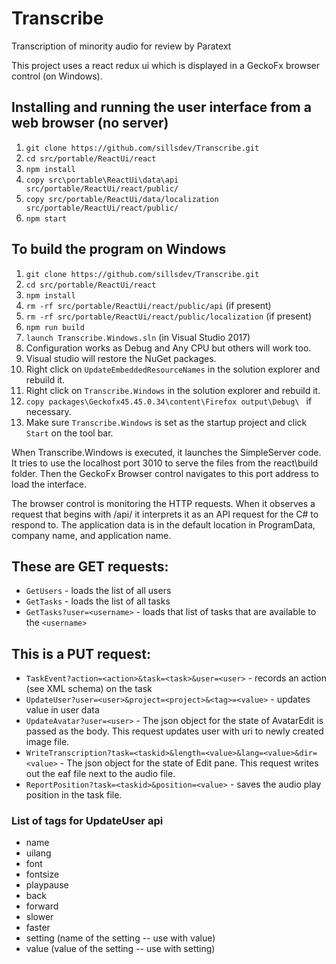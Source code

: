 # Transcribe
Transcription of minority audio for review by Paratext

This project uses a react redux ui which is displayed in a GeckoFx browser control (on Windows).

## Installing and running the user interface from a web browser (no server)
1. `git clone https://github.com/sillsdev/Transcribe.git`
1. `cd src/portable/ReactUi/react`
1. `npm install`
1. `copy src\portable\ReactUi\data\api src/portable/ReactUi/react/public/`
1. `copy src/portable/ReactUi/data/localization src/portable/ReactUi/react/public/`
1. `npm start`

## To build the program on Windows
1. `git clone https://github.com/sillsdev/Transcribe.git`
1. `cd src/portable/ReactUi/react`
1. `npm install`
1. `rm -rf src/portable/ReactUi/react/public/api` (if present)
1. `rm -rf src/portable/ReactUi/react/public/localization` (if present)
1. `npm run build`
1. `launch Transcribe.Windows.sln` (in Visual Studio 2017)
1. Configuration works as Debug and Any CPU but others will work too.
1. Visual studio will restore the NuGet packages.
1. Right click on `UpdateEmbeddedResourceNames` in the solution explorer and rebuild it.
1. Right click on `Transcribe.Windows` in the solution explorer and rebuild it.
1. `copy packages\Geckofx45.45.0.34\content\Firefox output\Debug\ ` if necessary.
1. Make sure `Transcribe.Windows` is set as the startup project and click `Start` on the tool bar.

When Transcribe.Windows is executed, it launches the SimpleServer code. It tries to use the localhost port 3010 to serve the files from the react\build folder. Then the GeckoFx Browser control navigates to this port address to load the interface.

The browser control is monitoring the HTTP requests. When it observes a request that begins with /api/ it interprets it as an API request for the C# to respond to. The application data is in the default location in ProgramData, company name, and application name.

## These are GET requests:
- `GetUsers` - loads the list of all users
- `GetTasks` - loads the list of all tasks
- `GetTasks?user=<username>` - loads that list of tasks that are available to the `<username>`

## This is a PUT request:
- `TaskEvent?action=<action>&task=<task>&user=<user>` - records an action (see XML schema) on the task
- `UpdateUser?user=<user>&project=<project>&<tag>=<value>` - updates value in user data
- `UpdateAvatar?user=<user>` - The json object for the state of AvatarEdit is passed as the body. This request updates user with uri to newly created image file.
- `WriteTranscription?task=<taskid>&length=<value>&lang=<value>&dir=<value>` - The json object for the state of Edit pane. This request writes out the eaf file next to the audio file.
- `ReportPosition?task=<taskid>&position=<value>` - saves the audio play position in the task file.

### List of tags for UpdateUser api
- name
- uilang
- font
- fontsize
- playpause
- back
- forward
- slower
- faster
- setting (name of the setting -- use with value)
- value (value of the setting -- use with setting)


